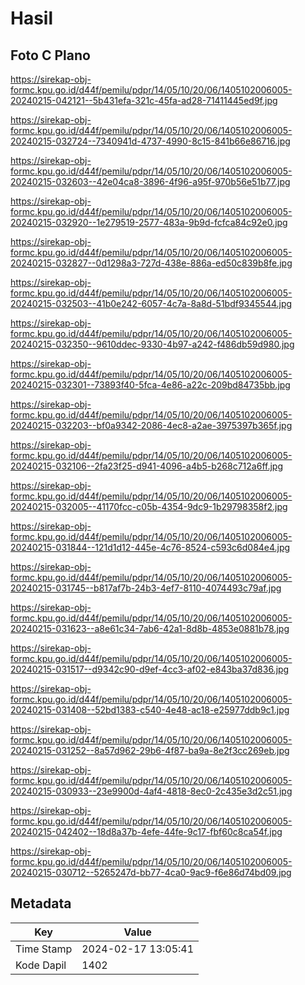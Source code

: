 # Hasil

## Foto C Plano

https://sirekap-obj-formc.kpu.go.id/d44f/pemilu/pdpr/14/05/10/20/06/1405102006005-20240215-042121--5b431efa-321c-45fa-ad28-71411445ed9f.jpg

https://sirekap-obj-formc.kpu.go.id/d44f/pemilu/pdpr/14/05/10/20/06/1405102006005-20240215-032724--7340941d-4737-4990-8c15-841b66e86716.jpg

https://sirekap-obj-formc.kpu.go.id/d44f/pemilu/pdpr/14/05/10/20/06/1405102006005-20240215-032603--42e04ca8-3896-4f96-a95f-970b56e51b77.jpg

https://sirekap-obj-formc.kpu.go.id/d44f/pemilu/pdpr/14/05/10/20/06/1405102006005-20240215-032920--1e279519-2577-483a-9b9d-fcfca84c92e0.jpg

https://sirekap-obj-formc.kpu.go.id/d44f/pemilu/pdpr/14/05/10/20/06/1405102006005-20240215-032827--0d1298a3-727d-438e-886a-ed50c839b8fe.jpg

https://sirekap-obj-formc.kpu.go.id/d44f/pemilu/pdpr/14/05/10/20/06/1405102006005-20240215-032503--41b0e242-6057-4c7a-8a8d-51bdf9345544.jpg

https://sirekap-obj-formc.kpu.go.id/d44f/pemilu/pdpr/14/05/10/20/06/1405102006005-20240215-032350--9610ddec-9330-4b97-a242-f486db59d980.jpg

https://sirekap-obj-formc.kpu.go.id/d44f/pemilu/pdpr/14/05/10/20/06/1405102006005-20240215-032301--73893f40-5fca-4e86-a22c-209bd84735bb.jpg

https://sirekap-obj-formc.kpu.go.id/d44f/pemilu/pdpr/14/05/10/20/06/1405102006005-20240215-032203--bf0a9342-2086-4ec8-a2ae-3975397b365f.jpg

https://sirekap-obj-formc.kpu.go.id/d44f/pemilu/pdpr/14/05/10/20/06/1405102006005-20240215-032106--2fa23f25-d941-4096-a4b5-b268c712a6ff.jpg

https://sirekap-obj-formc.kpu.go.id/d44f/pemilu/pdpr/14/05/10/20/06/1405102006005-20240215-032005--41170fcc-c05b-4354-9dc9-1b29798358f2.jpg

https://sirekap-obj-formc.kpu.go.id/d44f/pemilu/pdpr/14/05/10/20/06/1405102006005-20240215-031844--121d1d12-445e-4c76-8524-c593c6d084e4.jpg

https://sirekap-obj-formc.kpu.go.id/d44f/pemilu/pdpr/14/05/10/20/06/1405102006005-20240215-031745--b817af7b-24b3-4ef7-8110-4074493c79af.jpg

https://sirekap-obj-formc.kpu.go.id/d44f/pemilu/pdpr/14/05/10/20/06/1405102006005-20240215-031623--a8e61c34-7ab6-42a1-8d8b-4853e0881b78.jpg

https://sirekap-obj-formc.kpu.go.id/d44f/pemilu/pdpr/14/05/10/20/06/1405102006005-20240215-031517--d9342c90-d9ef-4cc3-af02-e843ba37d836.jpg

https://sirekap-obj-formc.kpu.go.id/d44f/pemilu/pdpr/14/05/10/20/06/1405102006005-20240215-031408--52bd1383-c540-4e48-ac18-e25977ddb9c1.jpg

https://sirekap-obj-formc.kpu.go.id/d44f/pemilu/pdpr/14/05/10/20/06/1405102006005-20240215-031252--8a57d962-29b6-4f87-ba9a-8e2f3cc269eb.jpg

https://sirekap-obj-formc.kpu.go.id/d44f/pemilu/pdpr/14/05/10/20/06/1405102006005-20240215-030933--23e9900d-4af4-4818-8ec0-2c435e3d2c51.jpg

https://sirekap-obj-formc.kpu.go.id/d44f/pemilu/pdpr/14/05/10/20/06/1405102006005-20240215-042402--18d8a37b-4efe-44fe-9c17-fbf60c8ca54f.jpg

https://sirekap-obj-formc.kpu.go.id/d44f/pemilu/pdpr/14/05/10/20/06/1405102006005-20240215-030712--5265247d-bb77-4ca0-9ac9-f6e86d74bd09.jpg


## Metadata

| Key        | Value               |
| ---------- | ------------------- |
| Time Stamp | 2024-02-17 13:05:41 |
| Kode Dapil | 1402                |



